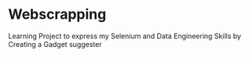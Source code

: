 # Webscrapping
Learning Project to express my Selenium and Data Engineering Skills by Creating a Gadget suggester
